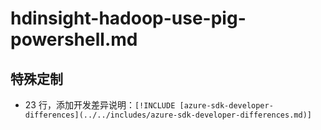 # hdinsight-hadoop-use-pig-powershell.md

## 特殊定制

* 23 行，添加开发差异说明：`[!INCLUDE [azure-sdk-developer-differences](../../includes/azure-sdk-developer-differences.md)]`